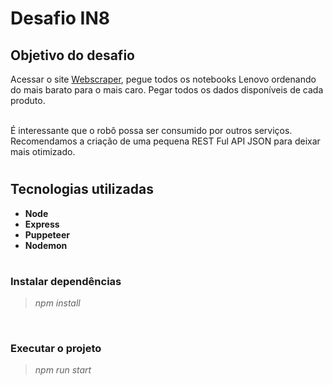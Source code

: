 # Desafio IN8

## Objetivo do desafio
Acessar o site [Webscraper](https://webscraper.io/test-sites/e-commerce/allinone/computers/laptops), pegue todos os notebooks Lenovo ordenando do mais barato para o mais caro. Pegar todos os dados disponíveis de cada produto. <br><br>

É interessante que o robô possa ser consumido por outros serviços. Recomendamos a criação de uma pequena REST Ful API JSON para deixar mais otimizado.     

#
## Tecnologias utilizadas

* **Node**
* **Express**
* **Puppeteer**
* **Nodemon**

#
### Instalar dependências
> *npm install*           

<br>

### Executar o projeto
> *npm run start*